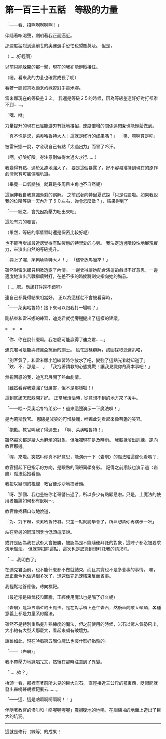 # 第一百三十五話　等級的力量

「――看、招啊啊啊啊啊！」

伴隨著吆喝聲，劍朝著我正面逼近。

那速度猛烈到連前世的奧運選手恐怕也望塵莫及。
但是，

（……好輕啊）

以前只能躲開的那一擊，現在的我卻能輕鬆接住。

（嗯。看來我的力量也確實成長了呢）

看著一臉認真攻過來的練習對手雷米娜。

雷米娜現在的等級是３２。
我還是等級２５的時候，因為等級差連好好對打都辦不到……。

「嘿、咻」

力量提升的現在已經能游刃有餘地接招，速度倍增的關係連閃躲也能輕鬆做到。

「真不愧是您，萊奧哈魯特大人！這就是修行的成果嗎？」
「嘛、嘛啊算是吧」

被雷米娜一說，才發現自己有點「太過出力」而冒了冷汗。

（啊，好險好險。得注意別做得太過火才行……）

我變得有點、過於急遽地強大了。
要是這個暴露了，好不容易維持到現在的原作劇情就有可能偏離軌道。

（畢竟一口氣變強，就算是多周目主角也不自然呢）

這絕非我自我意識過剩的誤解。
之前試著向特里夏試探「只是假設啦。如果我說我的位階等級一天內升了５０左右，妳會怎麼做？」，結果得到了

「――總之，會先因為壓力吐出來吧」

這般有力的發言。

（果然，等級的事情暫時還是保密比較好呢）

也不能再增加最近總覺得有點疲憊的特里夏的心勞。
我決定透過階段性地展現實力，來演出自然的等級提升。

「要上了喔，萊奧哈魯特大人！」
「儘管放馬過來！」

雖然對雷米娜只稍微透露了內情。
一邊覺得讓她配合演這齣戲很不好意思，一邊適度地演出苦戰繼續對打，在差不多的時候將劍尖指向她的胸前。

（……嗯。應該打得還不錯吧）

連自己都覺得結果相當好。
正以為這樣就不會被看穿時，

「――萊奧哈魯特！接下來可以跟我打一場嗎？」

剛結束和雷米娜的練習，迪克君就從旁邊提出了這樣的建議。

※　※　※

「你、你在說什麼啊。我怎麼可能贏得了迪克君……」

迪克君可是能與賽麗亞抗衡的劍士。
慌忙這樣辯解，試圖採取逃避策略，

「別客氣了。和雷米娜小姐練習時你放水了吧，變強了這點光看就知道了」
「欸、不、那是……」
「我抱著請教的心態挑戰！讓我見識你的真本事吧！」

無視困惑的我，迪克君展開了熱血劇情。

（雖然看穿我變強了很厲害，但不是那樣啦！）

這到底該怎麼躲開才好。
正當我煩惱時，從意想不到的地方來了援手。

「――喂～萊奧哈魯特弟弟～！過來這邊演示一下魔法唄！」

是內莉斯教官。
那總是賊笑的可憎臉龐，唯獨此刻看起來像菩薩的笑容。

「抱歉。教官叫我了得過去」
「啊、萊奧哈魯特！」

雖然每次都是給人添麻煩的對象，但唯獨現在是及時雨。
我趁機溜出訓練，跑向教官那邊。

「喔，來啦。突然叫你真不好意思，能演示一下〈岩崩〉的魔法給這傢伙看嗎？」

教官揚起下巴指示的方向，是眼熟的同班同學身影。
記得之前應該也演示過〈岩崩〉魔法給她看過。

我投以疑問的視線，教官便沙沙地搔著頭。

「呀、那個、我也是被你老哥警告過了，所以多少有點顧忌啦。只是，土魔法的使用者無論如何都有限啊～」

教官像找藉口似地說道，

「對、對不起，萊奧哈魯特君。只差一點就能學會了，所以想請你再演示一次」

站在旁邊的同班同學也低頭這麼說。

或許是因為我在武術大會優勝，被認為是不能隨便拜託的對象，這陣子都沒被要求演示魔法。
但就算扣除這點，這次也是認真到想拜託我的請求吧。

「……我明白了」

在迪克君面前，也不能什麼都不做就結束，而且其實也不是多費事的事情。
嘛，反正至今也做過很多次了，迅速做完迅速結束反而省事。

我輕鬆地答應後，轉向標靶。

（最近淨是練武技和圖騰，正經使用魔法也是隔了好久呢）

〈岩崩〉是第五階位的土魔法，是在對手頭上產生岩石，然後砸向敵人頭頂，各種意義上都是力量系的魔法。

雖然不是特別重點提升熟練度的魔法，但之前使用的時候，岩石以驚人氣勢飛出，大小約有大型犬那麼大，看起來頗有破壞力。

話雖如此，現在吟唱第五階位魔法也沒什麼好猶豫的。

「――〈岩崩〉」

我不帶壓力地詠唱咒文，然後在那時注意到了異變。

「……欸？」

抬頭一看，那裡有著前所未見的巨大岩石。
直徑接近三公尺的那東西，眨眼間就發出轟鳴聲朝標靶飛去……。

「――這、這是啥啊啊啊啊啊！！」

伴隨著教官的慘叫和「咚喔喔喔喔」震撼腹地的地鳴，在訓練場的地面上造出了巨大的坑洞。

---

這就是修行（練等）的成果！